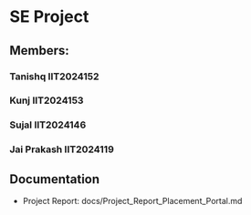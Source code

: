 # SE Project
## Members:
### Tanishq IIT2024152
### Kunj IIT2024153
### Sujal IIT2024146
### Jai Prakash IIT2024119

## Documentation

- Project Report: docs/Project_Report_Placement_Portal.md